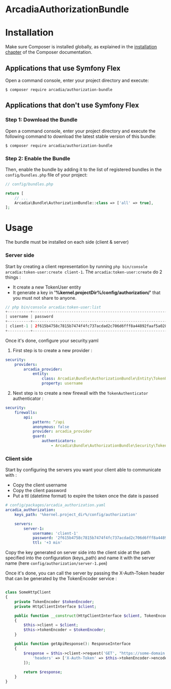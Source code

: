 # ArcadiaAuthorizationBundle

Installation
============

Make sure Composer is installed globally, as explained in the
[installation chapter](https://getcomposer.org/doc/00-intro.md)
of the Composer documentation.

Applications that use Symfony Flex
----------------------------------

Open a command console, enter your project directory and execute:

```console
$ composer require arcadia/authorization-bundle
```

Applications that don't use Symfony Flex
----------------------------------------

### Step 1: Download the Bundle

Open a command console, enter your project directory and execute the
following command to download the latest stable version of this bundle:

```console
$ composer require arcadia/authorization-bundle
```

### Step 2: Enable the Bundle

Then, enable the bundle by adding it to the list of registered bundles
in the `config/bundles.php` file of your project:

```php
// config/bundles.php

return [
    // ...
    Arcadia\Bundle\AuthorizationBundle::class => ['all' => true],
];
```

Usage
=====

The bundle must be installed on each side (client & server)

### Server side

Start by creating a client representation by running `php bin/console arcadia:token-user:create client-1`.
The `arcadia:token-user:create` do 2 things : 
- It create a new TokenUser entity
- It generate a key in **'%kernel.projectDir%/config/authorization/'** that you must not share to anyone.

```php
// php bin/console arcadia:token-user:list
+----------+----------------------------------------------------------------------------------------------------------------------------------+------------+
| username | password                                                                                                                         | roles      |
+----------+----------------------------------------------------------------------------------------------------------------------------------+------------+
| client-1 | 2f615b4758c7815b7474f4fc737acdad2c706d6fff8a44892faaf5a028d25dcaaa344079257345842fa6383d71c76a14d897362811b8b986b2388ace6bbc906b | ROLE_TOKEN |
+----------+----------------------------------------------------------------------------------------------------------------------------------+------------+

```

Once it's done, configure your security.yaml

1) First step is to create a new provider :
```yaml
security:
    providers:
        arcadia_provider:
            entity:
                class: Arcadia\Bundle\AuthorizationBundle\Entity\TokenUser
                property: username
```

2) Next step is to create a new firewall with the `TokenAuthenticator` authenticator :

```yaml
security:
    firewalls:
        api:
            pattern: ^/api
            anonymous: false
            provider: arcadia_provider
            guard:
                authenticators:
                    - Arcadia\Bundle\AuthorizationBundle\Security\TokenAuthenticator
```

### Client side

Start by configuring the servers you want your client able to communicate with :
- Copy the client username
- Copy the client password
- Put a ttl (datetime format) to expire the token once the date is passed
```yaml
# config/packages/arcadia_authorization.yaml
arcadia_authorization:
    keys_path: '%kernel.project_dir%/config/authorization'

    servers:
        server-1:
            username: 'client-1'
            password: '2f615b4758c7815b7474f4fc737acdad2c706d6fff8a44892faaf5a028d25dcaaa344079257345842fa6383d71c76a14d897362811b8b986b2388ace6bbc906b'
            ttl: '+3 min'

```

Copy the key generated on server side into the client side at the path specified into the configuration (keys_path) and name it with the server name (here `config/authorization/server-1.pem`)

Once it's done, you can call the server by passing the X-Auth-Token header that can be generated by the TokenEncoder service : 
```php

class SomeHttpClient
{
    private TokenEncoder $tokenEncoder;
    private HttpClientInterface $client;

    public function __construct(HttpClientInterface $client, TokenEncoder $tokenEncoder)
    {
        $this->client = $client;
        $this->tokenEncoder = $tokenEncoder;
    }

    public function getApiResponse(): ResponseInterface
    {
        $response = $this->client->request('GET', "https://some-domain.com/api/response", [
            'headers' => ['X-Auth-Token' => $this->tokenEncoder->encode('server-1')]
        ]);
        
        return $response;
    }
}
```